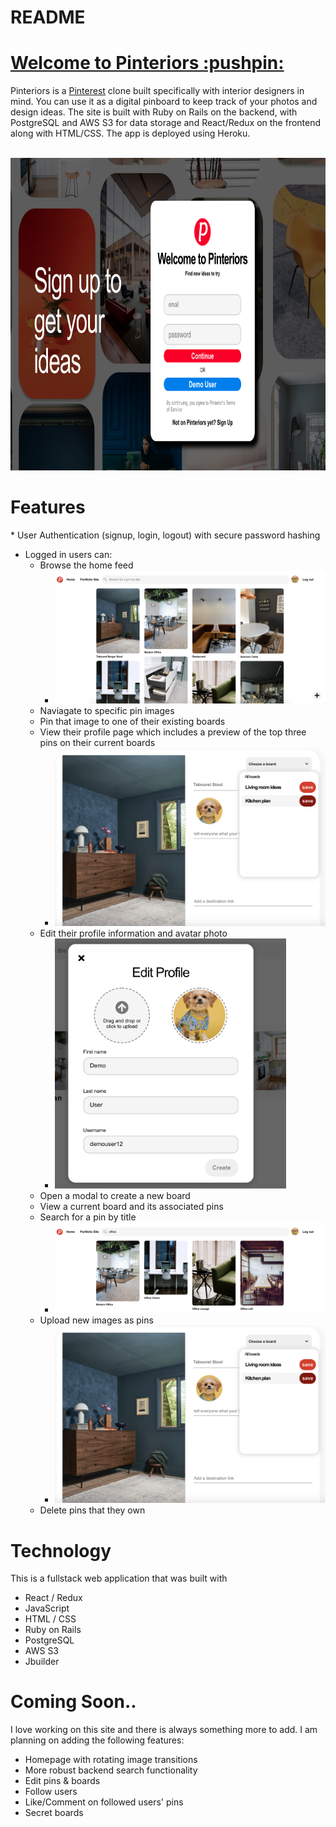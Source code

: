 # README

<h1><a href='https://pinteriors.herokuapp.com/#/' target='_blank'>Welcome to Pinteriors :pushpin:</a></h1>
Pinteriors is a <a href='https://www.pinterest.com' target='_blank'>Pinterest</a> clone built specifically with interior designers in mind. You can use it as a digital pinboard to keep track of your photos and design ideas. The site is built with Ruby on Rails on the backend, with PostgreSQL and AWS S3 for data storage and React/Redux on the frontend along with HTML/CSS. The app is deployed using Heroku.  
<br></br>
<p align='center'>
  <img src='./app/assets/images/pinteriors.png' height='500'>
</p>
<h1>Features</h1>
* User Authentication (signup, login, logout) with secure password hashing

* Logged in users can:
    * Browse the home feed
      * <img src='./app/assets/images/home_feed2.png'/>
    * Naviagate to specific pin images
    * Pin that image to one of their existing boards 
    * View their profile page which includes a preview of the top three pins on their current boards
      * <img src='./app/assets/images/create_pin3.png'/>
    * Edit their profile information and avatar photo
      * <img src='./app/assets/images/profile_edit.png' height='400' />
    * Open a modal to create a new board 
    * View a current board and its associated pins
    * Search for a pin by title
      * <img src='./app/assets/images/search_bar.png'/>
    * Upload new images as pins
      * <img src='./app/assets/images/create_pin3.png'/>
    * Delete pins that they own


<h1>Technology</h1>
This is a fullstack web application that was built with 

* React / Redux
* JavaScript
* HTML / CSS
* Ruby on Rails
* PostgreSQL
* AWS S3
* Jbuilder

<h1>Coming Soon..</h1>

I love working on this site and there is always something more to add. I am planning on adding the following features: 

* Homepage with rotating image transitions
* More robust backend search functionality
* Edit pins & boards
* Follow users
* Like/Comment on followed users' pins
* Secret boards







